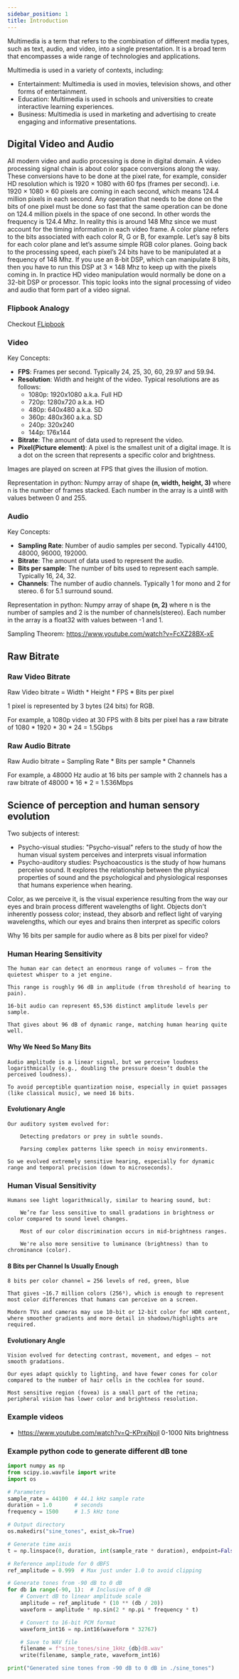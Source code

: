 ```yaml
---
sidebar_position: 1
title: Introduction
---
```


Multimedia is a term that refers to the combination of different media types, such as text, audio, and video, into a single presentation. It is a broad term that encompasses a wide range of technologies and applications.

Multimedia is used in a variety of contexts, including:

- Entertainment: Multimedia is used in movies, television shows, and other forms of entertainment.
- Education: Multimedia is used in schools and universities to create interactive learning experiences.
- Business: Multimedia is used in marketing and advertising to create engaging and informative presentations.

## Digital Video and Audio

All modern video and audio processing is done in digital domain. A video processing signal chain is about color space conversions along the way. These conversions have to be done at the pixel rate, for example, consider HD resolution which is 1920 × 1080 with 60 fps (frames per second). i.e. 1920 × 1080 × 60 pixels are coming in each second, which means 124.4 million pixels in each second.  Any operation that needs to be done on the bits of one pixel must be done so fast that the same operation can be done on 124.4 million pixels in the space of one second. In other words the frequency is 124.4 Mhz. In reality this is around 148 Mhz since we must account for the timing information in each video frame. A color plane refers to the bits associated with each color R, G or B, for example. Let’s say 8 bits for each color plane and let’s assume simple RGB color planes. Going back to the processing speed, each pixel’s 24 bits have to be manipulated at a frequency of 148 Mhz. If you use an 8-bit DSP, which can manipulate 8 bits, then you have to run this DSP at 3 × 148 Mhz to keep up with the pixels coming in. In practice HD video manipulation would normally be done on a 32-bit DSP or processor. This topic looks into the signal processing of video and audio that form part of a video signal. 

### Flipbook Analogy

Checkout [FLipbook](https://www.youtube.com/watch?v=hio2CGVLihY)

### Video

Key Concepts:

- **FPS**: Frames per second. Typically 24, 25, 30, 60, 29.97 and 59.94.
- **Resolution**: Width and height of the video. Typical resolutions are as follows:
  - 1080p: 1920x1080 a.k.a. Full HD
  - 720p: 1280x720 a.k.a. HD
  - 480p: 640x480 a.k.a. SD
  - 360p: 480x360 a.k.a. SD
  - 240p: 320x240
  - 144p: 176x144
- **Bitrate**: The amount of data used to represent the video.
- **Pixel(Picture element)**: A pixel is the smallest unit of a digital image. It is a dot on the screen that represents a specific color and brightness.

Images are played on screen at FPS that gives the illusion of motion.

Representation in python: Numpy array of shape **(n, width, height, 3)** where n is the number of frames stacked. Each number in the array is a 
uint8 with values between 0 and 255.

### Audio

Key Concepts:

- **Sampling Rate**: Number of audio samples per second. Typically 44100, 48000, 96000, 192000.
- **Bitrate**: The amount of data used to represent the audio.
- **Bits per sample**: The number of bits used to represent each sample. Typically 16, 24, 32.
- **Channels**: The number of audio channels. Typically 1 for mono and 2 for stereo. 6 for 5.1 surround sound.

Representation in python: Numpy array of shape **(n, 2)** where n is the number of samples 
and 2 is the number of channels(stereo). Each number in the array is a float32 with values between -1 and 1.

Sampling Theorem: https://www.youtube.com/watch?v=FcXZ28BX-xE

## Raw Bitrate

### Raw Video Bitrate

Raw Video bitrate = Width * Height * FPS * Bits per pixel

1 pixel is represented by 3 bytes (24 bits) for RGB.

For example, a 1080p video at 30 FPS with 8 bits per pixel has a raw bitrate of 1080 * 1920 * 30 * 24 = 1.5Gbps

### Raw Audio Bitrate

Raw Audio bitrate = Sampling Rate * Bits per sample * Channels

For example, a 48000 Hz audio at 16 bits per sample with 2 channels has a raw bitrate of 48000 * 16 * 2 = 1.536Mbps


## Science of perception and human sensory evolution

Two subjects of interest:

- Psycho-visual studies: "Psycho-visual" refers to the study of how the human visual system perceives and interprets visual information
- Psycho-auditory studies: Psychoacoustics is the study of how humans perceive sound. It explores the relationship between the physical properties of sound and the psychological and physiological responses that humans experience when hearing.

Color, as we perceive it, is the visual experience resulting from the way our eyes and brain process different wavelengths of light. Objects don't inherently possess color; instead, they absorb and reflect light of varying wavelengths, which our eyes and brains then interpret as specific colors

Why 16 bits per sample for audio where as 8 bits per pixel for video?

### Human Hearing Sensitivity

    The human ear can detect an enormous range of volumes — from the quietest whisper to a jet engine.

    This range is roughly 96 dB in amplitude (from threshold of hearing to pain).

    16-bit audio can represent 65,536 distinct amplitude levels per sample.

    That gives about 96 dB of dynamic range, matching human hearing quite well.

#### Why We Need So Many Bits

    Audio amplitude is a linear signal, but we perceive loudness logarithmically (e.g., doubling the pressure doesn’t double the perceived loudness).

    To avoid perceptible quantization noise, especially in quiet passages (like classical music), we need 16 bits.

#### Evolutionary Angle

    Our auditory system evolved for:

        Detecting predators or prey in subtle sounds.

        Parsing complex patterns like speech in noisy environments.

    So we evolved extremely sensitive hearing, especially for dynamic range and temporal precision (down to microseconds).


### Human Visual Sensitivity

    Humans see light logarithmically, similar to hearing sound, but:

        We’re far less sensitive to small gradations in brightness or color compared to sound level changes.

        Most of our color discrimination occurs in mid-brightness ranges.

        We're also more sensitive to luminance (brightness) than to chrominance (color).

#### 8 Bits per Channel Is Usually Enough

    8 bits per color channel = 256 levels of red, green, blue

    That gives ~16.7 million colors (256³), which is enough to represent most color differences that humans can perceive on a screen.

    Modern TVs and cameras may use 10-bit or 12-bit color for HDR content, where smoother gradients and more detail in shadows/highlights are required.

#### Evolutionary Angle

    Vision evolved for detecting contrast, movement, and edges — not smooth gradations.

    Our eyes adapt quickly to lighting, and have fewer cones for color compared to the number of hair cells in the cochlea for sound.

    Most sensitive region (fovea) is a small part of the retina; peripheral vision has lower color and brightness resolution.


### Example videos

- https://www.youtube.com/watch?v=Q-KPrxjNojI 0-1000 Nits brightness


### Example python code to generate different dB tone

```python
import numpy as np
from scipy.io.wavfile import write
import os

# Parameters
sample_rate = 44100  # 44.1 kHz sample rate
duration = 1.0       # seconds
frequency = 1500     # 1.5 kHz tone

# Output directory
os.makedirs("sine_tones", exist_ok=True)

# Generate time axis
t = np.linspace(0, duration, int(sample_rate * duration), endpoint=False)

# Reference amplitude for 0 dBFS
ref_amplitude = 0.999  # Max just under 1.0 to avoid clipping

# Generate tones from -90 dB to 0 dB
for db in range(-90, 1):  # Inclusive of 0 dB
    # Convert dB to linear amplitude scale
    amplitude = ref_amplitude * (10 ** (db / 20))
    waveform = amplitude * np.sin(2 * np.pi * frequency * t)

    # Convert to 16-bit PCM format
    waveform_int16 = np.int16(waveform * 32767)

    # Save to WAV file
    filename = f"sine_tones/sine_1kHz_{db}dB.wav"
    write(filename, sample_rate, waveform_int16)

print("Generated sine tones from -90 dB to 0 dB in ./sine_tones")

```



